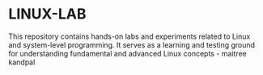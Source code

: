 # LINUX-LAB
This repository contains hands-on labs and experiments related to Linux and system-level programming. It serves as a learning and testing ground for understanding fundamental and advanced Linux concepts - maitree kandpal